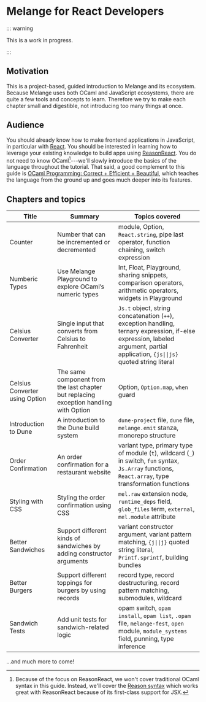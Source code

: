 # Melange for React Developers

::: warning

This is a work in progress.

:::

## Motivation

This is a project-based, guided introduction to Melange and its ecosystem.
Because Melange uses both OCaml and JavaScript ecosystems, there are quite a few
tools and concepts to learn. Therefore we try to make each chapter small and
digestible, not introducing too many things at once.

## Audience

You should already know how to make frontend applications in JavaScript, in
particular with [React](https://react.dev/). You should be interested in
learning how to leverage your existing knowledge to build apps using
[ReasonReact](https://reasonml.github.io/reason-react/). You do not need to know
OCaml[^1]---we'll slowly introduce the basics of the language throughout the
tutorial. That said, a good complement to this guide is [OCaml Programming:
Correct + Efficient + Beautiful](https://cs3110.github.io/textbook/), which
teaches the language from the ground up and goes much deeper into its features.

## Chapters and topics

| Title  | Summary | Topics covered |
| ------ | ------- | -------------- |
| Counter | Number that can be incremented or decremented | module, Option, `React.string`, pipe last operator, function chaining, switch expression |
| Numberic Types | Use Melange Playground to explore OCaml’s numeric types | Int, Float, Playground, sharing snippets, comparison operators, arithmetic operators, widgets in Playground |
| Celsius Converter | Single input that converts from  Celsius to Fahrenheit | `Js.t` object, string concatenation (`++`), exception handling, ternary expression, if-else expression, labeled argument, partial application, `{js\|\|js}` quoted string literal |
| Celsius Converter using Option | The same component from the last chapter but replacing exception handling with Option | Option, `Option.map`, `when` guard |
| Introduction to Dune | A introduction to the Dune build system | `dune-project` file, `dune` file, `melange.emit` stanza, monorepo structure |
| Order Confirmation | An order confirmation for a restaurant website | variant type, primary type of module (`t`), wildcard (`_`) in switch, `fun` syntax, `Js.Array` functions, `React.array`, type transformation functions |
| Styling with CSS | Styling the order confirmation using CSS | `mel.raw` extension node, `runtime_deps` field, `glob_files` term, `external`, `mel.module` attribute |
| Better Sandwiches | Support different kinds of sandwiches by adding constructor arguments | variant constructor argument, variant pattern matching, `{j\|\|j}` quoted string literal, `Printf.sprintf`, building bundles |
| Better Burgers | Support different toppings for burgers by using records | record type, record destructuring, record pattern matching, submodules, wildcard |
| Sandwich Tests | Add unit tests for sandwich-related logic | opam switch, `opam install`, `opam list`, `.opam` file, `melange-fest`, `open` module, `module_systems` field, punning, type inference |

...and much more to come!

[^1]:
    Because of the focus on ReasonReact, we won't cover traditional OCaml
    syntax in this guide. Instead, we'll cover the [Reason
    syntax](https://reasonml.github.io/) which works great with ReasonReact
    because of its first-class support for JSX.
